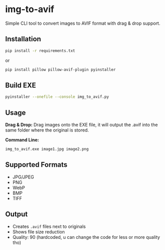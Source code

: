 # img-to-avif

Simple CLI tool to convert images to AVIF format with drag & drop support.

## Installation

```bash
pip install -r requirements.txt
```
or
```bash
pip install pillow pillow-avif-plugin pyinstaller
```

## Build EXE

```bash
pyinstaller --onefile --console img_to_avif.py
```

## Usage

**Drag & Drop:** Drag images onto the EXE file, it will output the .avif into the same folder where the original is stored.

**Command Line:** 
```bash
img_to_avif.exe image1.jpg image2.png
```

## Supported Formats
- JPG/JPEG
- PNG  
- WebP
- BMP
- TIFF

## Output
- Creates `.avif` files next to originals
- Shows file size reduction
- Quality: 90 (hardcoded, u can change the code for less or more quality tho)
